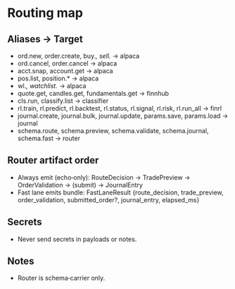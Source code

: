 # Routing map

## Aliases → Target
- ord.new, order.create, buy.*, sell.* → alpaca
- ord.cancel, order.cancel → alpaca
- acct.snap, account.get → alpaca
- pos.list, position.* → alpaca
- wl.*, watchlist.* → alpaca
- quote.get, candles.get, fundamentals.get → finnhub
- cls.run, classify.list → classifier
- rl.train, rl.predict, rl.backtest, rl.status, rl.signal, rl.risk, rl.run_all → finrl
- journal.create, journal.bulk, journal.update, params.save, params.load → journal
- schema.route, schema.preview, schema.validate, schema.journal, schema.fast → router

## Router artifact order
- Always emit (echo‑only): RouteDecision → TradePreview → OrderValidation → (submit) → JournalEntry
- Fast lane emits bundle: FastLaneResult {route_decision, trade_preview, order_validation, submitted_order?, journal_entry, elapsed_ms}

## Secrets
- Never send secrets in payloads or notes.

## Notes
- Router is schema‑carrier only.
